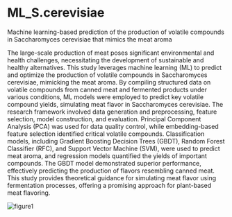 # ML_S.cerevisiae
Machine learning-based prediction of the production of volatile compounds in Saccharomyces cerevisiae that mimics the meat aroma


The large-scale production of meat poses significant environmental and health challenges, necessitating the development of sustainable and healthy alternatives. This study leverages machine learning (ML) to predict and optimize the production of volatile compounds in Saccharomyces cerevisiae, mimicking the meat aroma. By compiling structured data on volatile compounds from canned meat and fermented products under various conditions, ML models were employed to predict key volatile compound yields, simulating meat flavor in Saccharomyces cerevisiae. The research framework involved data generation and preprocessing, feature selection, model construction, and evaluation. Principal Component Analysis (PCA) was used for data quality control, while embedding-based feature selection identified critical volatile compounds. Classification models, including Gradient Boosting Decision Trees (GBDT), Random Forest Classifier (RFC), and Support Vector Machine (SVM), were used to predict meat aroma, and regression models quantified the yields of important compounds. The GBDT model demonstrated superior performance, effectively predicting the production of flavors resembling canned meat. This study provides theoretical guidance for simulating meat flavor using fermentation processes, offering a promising approach for plant-based meat flavoring.

![figure1](https://github.com/user-attachments/assets/f510a0bb-4d89-4f8c-902e-b8b6aafd8a4e)
